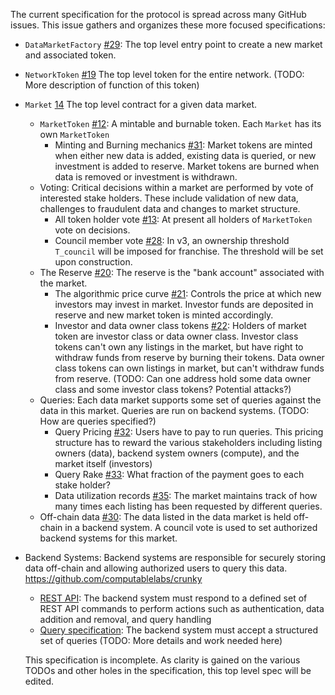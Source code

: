 The current specification for the protocol is spread across many GitHub issues. This issue gathers and organizes these more focused specifications:

- `DataMarketFactory` [#29](https://github.com/computablelabs/goest/issues/29): The top level entry point to create a new market and associated token.
- `NetworkToken` [#19](https://github.com/computablelabs/goest/issues/19) The top level token for the entire network. (TODO: More description of function of this token)
- `Market` [14](https://github.com/computablelabs/goest/issues/14) The top level contract for a given data market.
  - `MarketToken` [#12](https://github.com/computablelabs/goest/issues/12): A mintable and burnable token. Each `Market` has its own `MarketToken`
    - Minting and Burning mechanics [#31](https://github.com/computablelabs/goest/issues/31): Market tokens are minted when either new data is added, existing data is queried, or new investment is added to reserve. Market tokens are burned when data is removed or investment is withdrawn.
  - Voting: Critical decisions within a market are performed by vote of interested stake holders. These include validation of new data, challenges to fraudulent data and changes to market structure.
    - All token holder vote [#13](https://github.com/computablelabs/goest/issues/13): At present all holders of `MarketToken` vote on decisions.
    - Council member vote [#28](https://github.com/computablelabs/goest/issues/28): In v3, an ownership threshold `T_council` will be imposed for franchise. The threshold will be set upon construction.
  - The Reserve [#20](https://github.com/computablelabs/goest/issues/20): The reserve is the "bank account" associated with the market. 
    - The algorithmic price curve [#21](https://github.com/computablelabs/goest/issues/21): Controls the price at which new investors may invest in market. Investor funds are deposited in reserve and new market token is minted accordingly.
    - Investor and data owner class tokens [#22](https://github.com/computablelabs/goest/issues/22): Holders of market token are investor class or data owner class. Investor class tokens can't own any listings in the market, but have right to withdraw funds from reserve by burning their tokens. Data owner class tokens can own listings in market, but can't withdraw funds from reserve. (TODO: Can one address hold some data owner class and some investor class tokens? Potential attacks?)
  - Queries: Each data market supports some set of queries against the data in this market. Queries are run on backend systems. (TODO: How are queries specified?)
    - Query Pricing [#32](https://github.com/computablelabs/goest/issues/32): Users have to pay to run queries. This pricing structure has to reward the various stakeholders including listing owners (data), backend system owners (compute), and the market itself (investors)
    - Query Rake [#33](https://github.com/computablelabs/goest/issues/33): What fraction of the payment goes to each stake holder?
    - Data utilization records [#35](https://github.com/computablelabs/goest/issues/35): The market maintains track of how many times each listing has been requested by different queries.
  - Off-chain data [#30](https://github.com/computablelabs/goest/issues/30): The data listed in the data market is held off-chain in a backend system. A council vote is used to set authorized backend systems for this market.
- Backend Systems: Backend systems are responsible for securely storing data off-chain and allowing authorized users to query this data. https://github.com/computablelabs/crunky
  - [REST API](https://github.com/computablelabs/crunky/issues/1): The backend system must respond to a defined set of REST API commands to perform actions such as authentication, data addition and removal, and query handling 
  - [Query specification](https://github.com/computablelabs/crunky/issues/2): The backend system must accept a structured set of queries (TODO: More details and work needed here)

  This specification is incomplete. As clarity is gained on the various TODOs and other holes in the specification, this top level spec will be edited.
